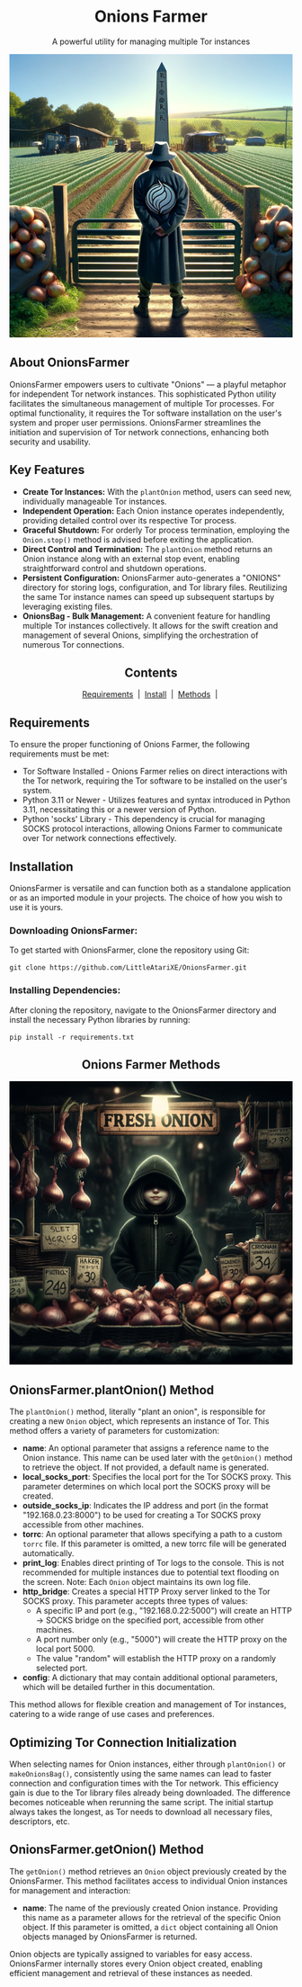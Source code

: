 <div id="intro" align="center">
  <h1 align="center">Onions Farmer</h1>
  <p>A powerful utility for managing multiple Tor instances</p>
  <img src="img/f1.png" alt="OnionFarmer Intro">
</div>
<div id="description">
  <h2>About OnionsFarmer</h2>
  <p>OnionsFarmer empowers users to cultivate "Onions" — a playful metaphor for independent Tor network instances. This sophisticated Python utility facilitates the simultaneous management of multiple Tor processes. For optimal functionality, it requires the Tor software installation on the user's system and proper user permissions. OnionsFarmer streamlines the initiation and supervision of Tor network connections, enhancing both security and usability.</p>
  <h2>Key Features</h2>
  <ul>
    <li><strong>Create Tor Instances:</strong> With the <code>plantOnion</code> method, users can seed new, individually manageable Tor instances.</li>
    <li><strong>Independent Operation:</strong> Each Onion instance operates independently, providing detailed control over its respective Tor process.</li>
    <li><strong>Graceful Shutdown:</strong> For orderly Tor process termination, employing the <code>Onion.stop()</code> method is advised before exiting the application.</li>
    <li><strong>Direct Control and Termination:</strong> The <code>plantOnion</code> method returns an Onion instance along with an external stop event, enabling straightforward control and shutdown operations.</li>
    <li><strong>Persistent Configuration:</strong> OnionsFarmer auto-generates a "ONIONS" directory for storing logs, configuration, and Tor library files. Reutilizing the same Tor instance names can speed up subsequent startups by leveraging existing files.</li>
    <li><strong>OnionsBag - Bulk Management:</strong> A convenient feature for handling multiple Tor instances collectively. It allows for the swift creation and management of several Onions, simplifying the orchestration of numerous Tor connections.</li>
  </ul>
</div>

<div id="toc">
  <h2 align="center">Contents</h2>
  <div align="center">
    <a href="#requirements">Requirements</a> &nbsp;|&nbsp;
    <a href="#installation">Install</a>  &nbsp;|&nbsp;
    <a href="#How_works">Methods</a>  &nbsp;|&nbsp;
    <br/>
  </div>
</div>

<div id="requirements">
    <h2>Requirements</h2>
    <p>To ensure the proper functioning of Onions Farmer, the following requirements must be met:</p>
    <ul>
        <li>Tor Software Installed - Onions Farmer relies on direct interactions with the Tor network, requiring the Tor software to be installed on the user's system.</li>
        <li>Python 3.11 or Newer - Utilizes features and syntax introduced in Python 3.11, necessitating this or a newer version of Python.</li>
        <li>Python 'socks' Library - This dependency is crucial for managing SOCKS protocol interactions, allowing Onions Farmer to communicate over Tor network connections effectively.</li>
    </ul>
</div>

<div id="installation">
    <h2>Installation</h2>
    <p>OnionsFarmer is versatile and can function both as a standalone application or as an imported module in your projects. The choice of how you wish to use it is yours.</p>
    <h3>Downloading OnionsFarmer:</h3>
    <p>To get started with OnionsFarmer, clone the repository using Git:</p>
    <pre><code>git clone https://github.com/LittleAtariXE/OnionsFarmer.git</code></pre>
    <h3>Installing Dependencies:</h3>
    <p>After cloning the repository, navigate to the OnionsFarmer directory and install the necessary Python libraries by running:</p>
    <pre><code>pip install -r requirements.txt</code></pre>
</div>

<div id="methods">
  <h2 align="center">Onions Farmer Methods</h2>
  <div align="center">
    <img src="img/f2.png" alt="Onions Market">
  </div>
  <div id="method-plantOnion">
      <h2>OnionsFarmer.plantOnion() Method</h2>
      <p>The <code>plantOnion()</code> method, literally "plant an onion", is responsible for creating a new <code>Onion</code> object, which represents an instance of Tor. This method offers a variety of parameters for customization:</p>
      <ul>
          <li><strong>name</strong>: An optional parameter that assigns a reference name to the Onion instance. This name can be used later with the <code>getOnion()</code> method to retrieve the object. If not provided, a default name is generated.</li>
          <li><strong>local_socks_port</strong>: Specifies the local port for the Tor SOCKS proxy. This parameter determines on which local port the SOCKS proxy will be created.</li>
          <li><strong>outside_socks_ip</strong>: Indicates the IP address and port (in the format "192.168.0.23:8000") to be used for creating a Tor SOCKS proxy accessible from other machines.</li>
          <li><strong>torrc</strong>: An optional parameter that allows specifying a path to a custom <code>torrc</code> file. If this parameter is omitted, a new torrc file will be generated automatically.</li>
          <li><strong>print_log</strong>: Enables direct printing of Tor logs to the console. This is not recommended for multiple instances due to potential text flooding on the screen. Note: Each <code>Onion</code> object maintains its own log file.</li>
          <li><strong>http_bridge</strong>: Creates a special HTTP Proxy server linked to the Tor SOCKS proxy. This parameter accepts three types of values:
              <ul>
                  <li>A specific IP and port (e.g., "192.168.0.22:5000") will create an HTTP -> SOCKS bridge on the specified port, accessible from other machines.</li>
                  <li>A port number only (e.g., "5000") will create the HTTP proxy on the local port 5000.</li>
                  <li>The value "random" will establish the HTTP proxy on a randomly selected port.</li>
              </ul>
          </li>
          <li><strong>config</strong>: A dictionary that may contain additional optional parameters, which will be detailed further in this documentation.</li>
      </ul>
      <p>This method allows for flexible creation and management of Tor instances, catering to a wide range of use cases and preferences.</p>
  </div>
  <div id="instance-naming">
    <h2>Optimizing Tor Connection Initialization</h2>
    <p>When selecting names for Onion instances, either through <code>plantOnion()</code> or <code>makeOnionsBag()</code>, consistently using the same names can lead to faster connection and configuration times with the Tor network. This efficiency gain is due to the Tor library files already being downloaded. The difference becomes noticeable when rerunning the same script. The initial startup always takes the longest, as Tor needs to download all necessary files, descriptors, etc.</p>
  </div>

  <div id="method-getOnion">
    <h2>OnionsFarmer.getOnion() Method</h2>
    <p>The <code>getOnion()</code> method retrieves an <code>Onion</code> object previously created by the OnionsFarmer. This method facilitates access to individual Onion instances for management and interaction:</p>
    <ul>
        <li><strong>name</strong>: The name of the previously created Onion instance. Providing this name as a parameter allows for the retrieval of the specific Onion object. If this parameter is omitted, a <code>dict</code> object containing all Onion objects managed by OnionsFarmer is returned.</li>
    </ul>
    <p>Onion objects are typically assigned to variables for easy access. OnionsFarmer internally stores every Onion object created, enabling efficient management and retrieval of these instances as needed.</p>
  </div>

  
</div>


